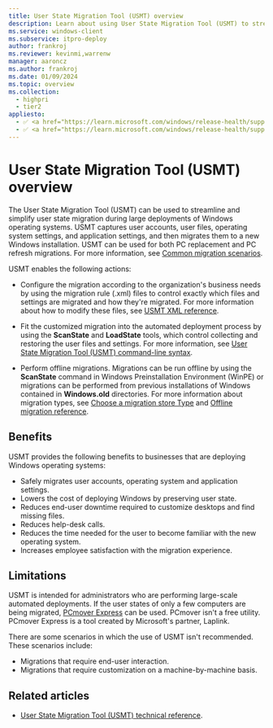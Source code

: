 ```yaml
---
title: User State Migration Tool (USMT) overview
description: Learn about using User State Migration Tool (USMT) to streamline and simplify user state migration during large deployments of Windows operating systems.
ms.service: windows-client
ms.subservice: itpro-deploy
author: frankroj
ms.reviewer: kevinmi,warrenw
manager: aaroncz
ms.author: frankroj
ms.date: 01/09/2024
ms.topic: overview
ms.collection:
  - highpri
  - tier2
appliesto:
  - ✅ <a href="https://learn.microsoft.com/windows/release-health/supported-versions-windows-client" target="_blank">Windows 11</a>
  - ✅ <a href="https://learn.microsoft.com/windows/release-health/supported-versions-windows-client" target="_blank">Windows 10</a>
---
```


# User State Migration Tool (USMT) overview

The User State Migration Tool (USMT) can be used to streamline and simplify user state migration during large deployments of Windows operating systems. USMT captures user accounts, user files, operating system settings, and application settings, and then migrates them to a new Windows installation. USMT can be used for both PC replacement and PC refresh migrations. For more information, see [Common migration scenarios](usmt-common-migration-scenarios.md).

USMT enables the following actions:

- Configure the migration according to the organization's business needs by using the migration rule (.xml) files to control exactly which files and settings are migrated and how they're migrated. For more information about how to modify these files, see [USMT XML reference](usmt-xml-reference.md).

- Fit the customized migration into the automated deployment process by using the **ScanState** and **LoadState** tools, which control collecting and restoring the user files and settings. For more information, see [User State Migration Tool (USMT) command-line syntax](usmt-command-line-syntax.md).

- Perform offline migrations. Migrations can be run offline by using the **ScanState** command in Windows Preinstallation Environment (WinPE) or migrations can be performed from previous installations of Windows contained in **Windows.old** directories. For more information about migration types, see [Choose a migration store Type](usmt-choose-migration-store-type.md) and [Offline migration reference](offline-migration-reference.md).

## Benefits

USMT provides the following benefits to businesses that are deploying Windows operating systems:

- Safely migrates user accounts, operating system and application settings.
- Lowers the cost of deploying Windows by preserving user state.
- Reduces end-user downtime required to customize desktops and find missing files.
- Reduces help-desk calls.
- Reduces the time needed for the user to become familiar with the new operating system.
- Increases employee satisfaction with the migration experience.

## Limitations

USMT is intended for administrators who are performing large-scale automated deployments. If the user states of only a few computers are being migrated, [PCmover Express](https://go.microsoft.com/fwlink/?linkid=620915) can be used. PCmover isn't a free utility. PCmover Express is a tool created by Microsoft's partner, Laplink.

There are some scenarios in which the use of USMT isn't recommended. These scenarios include:

- Migrations that require end-user interaction.
- Migrations that require customization on a machine-by-machine basis.

## Related articles

- [User State Migration Tool (USMT) technical reference](usmt-technical-reference.md).
